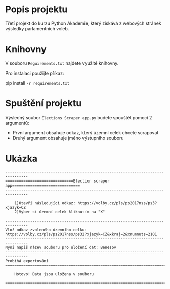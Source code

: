 # Popis projektu
Třetí projekt do kurzu Python Akademie, který získává z webových stránek výsledky parlamentních voleb.

# Knihovny
V souboru `Reguirements.txt` najdete využité knihovny.

Pro instalaci použijte příkaz:

pip install `-r requirements.txt`

# Spuštění projektu
Výsledný soubor `Elections Scraper app.py` budete spouštět pomocí 2 argumentů:
* První argument obsahuje odkaz, který územní celek chcete scrapovat
* Druhý argument obsahuje jméno výstupního souboru

# Ukázka
```
--------------------------------------------------------------------------------
==============================Election scraper app==============================
--------------------------------------------------------------------------------

    1)Otevři následující odkaz: https://volby.cz/pls/ps2017nss/ps3?xjazyk=CZ
    2)Vyber si územní celek kliknutím na "X"
    
--------------------------------------------------------------------------------
Vlož odkaz zvoleného územního celku: https://volby.cz/pls/ps2017nss/ps32?xjazyk=CZ&xkraj=2&xnumnuts=2101
--------------------------------------------------------------------------------
Nyní napiš název souboru pro uložení dat: Benesov
--------------------------------------------------------------------------------
Probíhá exportování
================================================================================

    Hotovo! Data jsou uložena v souboru
    
================================================================================
```

